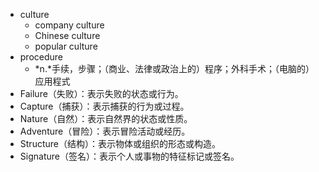 - culture
	- company culture
	- Chinese culture
	- popular culture
- procedure
	- *n.*手续，步骤；（商业、法律或政治上的）程序；外科手术；（电脑的）应用程式
- Failure（失败）：表示失败的状态或行为。
- Capture（捕获）：表示捕获的行为或过程。
- Nature（自然）：表示自然界的状态或性质。
- Adventure（冒险）：表示冒险活动或经历。
- Structure（结构）：表示物体或组织的形态或构造。
- Signature（签名）：表示个人或事物的特征标记或签名。
